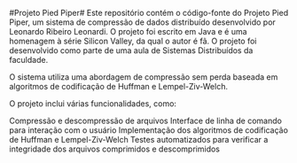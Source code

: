 #Projeto Pied Piper#
Este repositório contém o código-fonte do Projeto Pied Piper, um sistema de compressão de dados distribuído desenvolvido por Leonardo Ribeiro Leonardi. O projeto foi escrito em Java e é uma homenagem à série Silicon Valley, da qual o autor é fã. O projeto foi desenvolvido como parte de uma aula de Sistemas Distribuídos da faculdade.

O sistema utiliza uma abordagem de compressão sem perda baseada em algoritmos de codificação de Huffman e Lempel-Ziv-Welch.

O projeto inclui várias funcionalidades, como:

Compressão e descompressão de arquivos
Interface de linha de comando para interação com o usuário
Implementação dos algoritmos de codificação de Huffman e Lempel-Ziv-Welch
Testes automatizados para verificar a integridade dos arquivos comprimidos e descomprimidos
